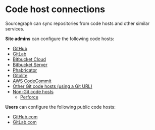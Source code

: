 # Code host connections

Sourcegraph can sync repositories from code hosts and other similar services.

**Site admins** can configure the following code hosts:

- [GitHub](github.md)
- [GitLab](gitlab.md)
- [Bitbucket Cloud](bitbucket_cloud.md)
- [Bitbucket Server](bitbucket_server.md)
- [Phabricator](phabricator.md)
- [Gitolite](gitolite.md)
- [AWS CodeCommit](aws_codecommit.md)
- [Other Git code hosts (using a Git URL)](other.md)
- [Non-Git code hosts](non-git.md)
  - [Perforce](../repo/perforce.md)

**Users** can configure the following public code hosts:

- [GitHub.com](github.md)
- [GitLab.com](gitlab.md)
